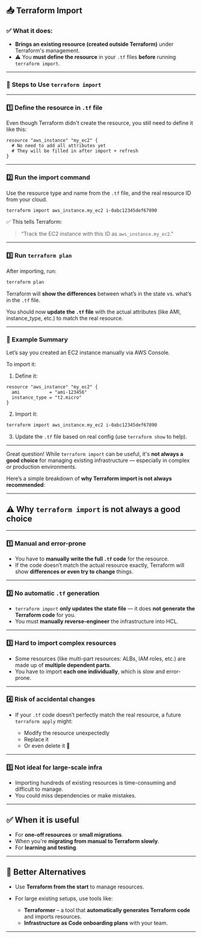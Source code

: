 ## 📥 **Terraform Import**

### ✅ What it does:

* **Brings an existing resource (created outside Terraform)** under Terraform's management.
* ⚠️ You **must define the resource** in your `.tf` files **before** running `terraform import`.

---

### 🧠 **Steps to Use `terraform import`**

---

### 1️⃣ **Define the resource in `.tf` file**

Even though Terraform didn't create the resource, you still need to define it like this:

```hcl
resource "aws_instance" "my_ec2" {
  # No need to add all attributes yet
  # They will be filled in after import + refresh
}
```

---

### 2️⃣ **Run the import command**

Use the resource type and name from the `.tf` file, and the real resource ID from your cloud.

```bash
terraform import aws_instance.my_ec2 i-0abc12345def67890
```

✅ This tells Terraform:

> “Track the EC2 instance with this ID as `aws_instance.my_ec2`.”

---

### 3️⃣ **Run `terraform plan`**

After importing, run:

```bash
terraform plan
```

Terraform will **show the differences** between what’s in the state vs. what’s in the `.tf` file.

You should now **update the `.tf` file** with the actual attributes (like AMI, instance\_type, etc.) to match the real resource.

---

### 🔁 Example Summary

Let’s say you created an EC2 instance manually via AWS Console.

To import it:

1. Define it:

```hcl
resource "aws_instance" "my_ec2" {
  ami           = "ami-123456"
  instance_type = "t2.micro"
}
```

2. Import it:

```bash
terraform import aws_instance.my_ec2 i-0abc12345def67890
```

3. Update the `.tf` file based on real config (use `terraform show` to help).

---
Great question! While `terraform import` can be useful, it's **not always a good choice** for managing existing infrastructure — especially in complex or production environments.

Here’s a simple breakdown of **why Terraform import is not always recommended**:

---

## ⚠️ **Why `terraform import` is not always a good choice**

---

### 1️⃣ **Manual and error-prone**

* You have to **manually write the full `.tf` code** for the resource.
* If the code doesn’t match the actual resource exactly, Terraform will show **differences or even try to change** things.

---

### 2️⃣ **No automatic `.tf` generation**

* `terraform import` **only updates the state file** — it does **not generate the Terraform code** for you.
* You must **manually reverse-engineer** the infrastructure into HCL.

---

### 3️⃣ **Hard to import complex resources**

* Some resources (like multi-part resources: ALBs, IAM roles, etc.) are made up of **multiple dependent parts**.
* You have to import **each one individually**, which is slow and error-prone.

---

### 4️⃣ **Risk of accidental changes**

* If your `.tf` code doesn’t perfectly match the real resource, a future `terraform apply` might:

  * Modify the resource unexpectedly
  * Replace it
  * Or even delete it 😬

---

### 5️⃣ **Not ideal for large-scale infra**

* Importing hundreds of existing resources is time-consuming and difficult to manage.
* You could miss dependencies or make mistakes.

---

## ✅ When it **is** useful

* For **one-off resources** or **small migrations**.
* When you're **migrating from manual to Terraform slowly**.
* For **learning and testing**.

---

## 🧠 Better Alternatives

* Use **Terraform from the start** to manage resources.
* For large existing setups, use tools like:

  * **Terraformer** – a tool that **automatically generates Terraform code** and imports resources.
  * **Infrastructure as Code onboarding plans** with your team.

---

